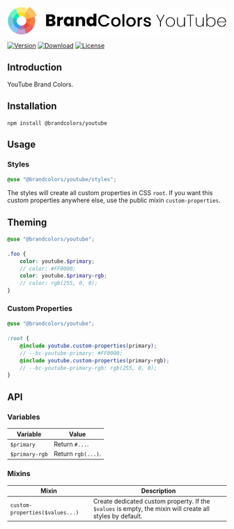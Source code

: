 <div align="center">

![Brand Colors YouTube](.github/logo.svg)

</div>

[![Version](https://flat.badgen.net/npm/v/@brandcolors/youtube)](https://www.npmjs.com/package/@brandcolors/youtube)
[![Download](https://flat.badgen.net/npm/dt/@brandcolors/youtube)](https://www.npmjs.com/package/@brandcolors/youtube)
[![License](https://flat.badgen.net/npm/license/@brandcolors/youtube)](https://www.npmjs.com/package/@brandcolors/youtube)

## Introduction

YouTube Brand Colors.

## Installation

```shell
npm install @brandcolors/youtube
```

## Usage

### Styles

<block-code>

```scss
@use "@brandcolors/youtube/styles";
```

</block-code>

The styles will create all custom properties in CSS `root`. If you want this custom properties anywhere else, use the
public mixin `custom-properties`.

## Theming

```scss
@use "@brandcolors/youtube";

.foo {
    color: youtube.$primary;
    // color: #FF0000;
    color: youtube.$primary-rgb;
    // color: rgb(255, 0, 0);
}
```

### Custom Properties

```scss
@use "@brandcolors/youtube";

:root {
    @include youtube.custom-properties(primary);
    // --bc-youtube-primary: #FF0000;
    @include youtube.custom-properties(primary-rgb);
    // --bc-youtube-primary-rgb: rgb(255, 0, 0);
}
```

## API

### Variables

| Variable | Value |
| --- | --- |
| `$primary` | Return `#...`. |
| `$primary-rgb` | Return `rgb(...)`. |

### Mixins

| Mixin | Description |
| --- | --- |
| `custom-properties($values...)` | Create dedicated custom property. If the `$values` is empty, the mixin will create all styles by default. |

